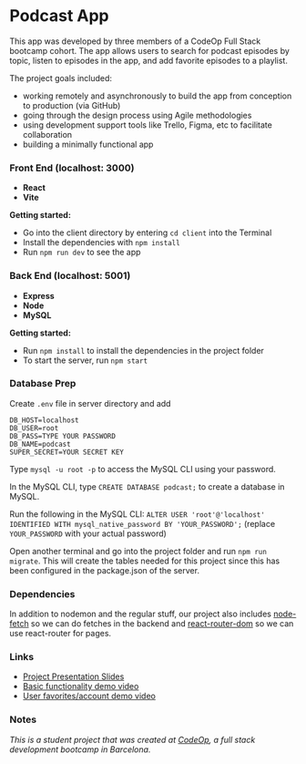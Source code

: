 # Podcast App

This app was developed by three members of a CodeOp Full Stack bootcamp cohort. The app allows users to search for podcast episodes by topic, listen to episodes in the app, and add favorite episodes to a playlist.

The project goals included:

- working remotely and asynchronously to build the app from conception to production (via GitHub)
- going through the design process using Agile methodologies
- using development support tools like Trello, Figma, etc to facilitate collaboration
- building a minimally functional app

### Front End (localhost: 3000)

- **React**
- **Vite**

**Getting started:**

- Go into the client directory by entering `cd client` into the Terminal
- Install the dependencies with `npm install`
- Run `npm run dev` to see the app

### Back End (localhost: 5001)

- **Express**
- **Node**
- **MySQL**

**Getting started:**

- Run `npm install` to install the dependencies in the project folder
- To start the server, run `npm start`

### Database Prep

Create `.env` file in server directory and add

```
DB_HOST=localhost
DB_USER=root
DB_PASS=TYPE YOUR PASSWORD
DB_NAME=podcast
SUPER_SECRET=YOUR SECRET KEY
```

Type `mysql -u root -p` to access the MySQL CLI using your password.

In the MySQL CLI, type `CREATE DATABASE podcast;` to create a database in MySQL.

Run the following in the MySQL CLI: `ALTER USER 'root'@'localhost' IDENTIFIED WITH mysql_native_password BY 'YOUR_PASSWORD';` (replace `YOUR_PASSWORD` with your actual password)

Open another terminal and go into the project folder and run `npm run migrate`. This will create the tables needed for this project since this has been configured in the package.json of the server.

### Dependencies

In addition to nodemon and the regular stuff, our project also includes [node-fetch](https://www.npmjs.com/package/node-fetch) so we can do fetches in the backend and [react-router-dom](https://reactrouter.com/en/main) so we can use react-router for pages.

### Links

- [Project Presentation Slides](https://docs.google.com/presentation/d/1gnEdT3RED8NwjqLBgb56dx9DoSKqEKYiipeo1NttxLM/edit#slide=id.p)
- [Basic functionality demo video](https://www.awesomescreenshot.com/video/16478577?key=cf30360042eedd6407a79465a4c4c40d)
- [User favorites/account demo video](https://www.awesomescreenshot.com/video/16459123?key=6aecbaa7833c01756d5aee92c1890897)

### Notes

_This is a student project that was created at [CodeOp](http://CodeOp.tech), a full stack development bootcamp in Barcelona._
